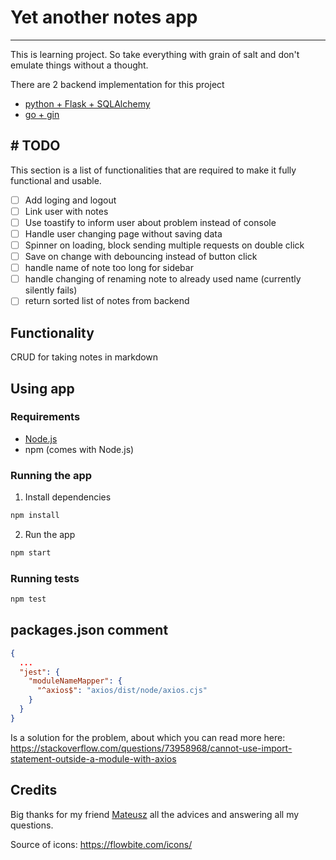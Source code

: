 # Yet another notes app
___
This is learning project. So take everything with grain of salt and don't emulate things without a thought.

There are 2 backend implementation for this project
- [python + Flask + SQLAlchemy]()
- [go + gin]()

## # TODO
This section is a list of functionalities that are required to make it fully functional and usable.

- [ ] Add loging and logout
- [ ] Link user with notes
- [ ] Use toastify to inform user about problem instead of console
- [ ] Handle user changing page without saving data
- [ ] Spinner on loading, block sending multiple requests on double click
- [ ] Save on change with debouncing instead of button click
- [ ] handle name of note too long for sidebar
- [ ] handle changing of renaming note to already used name (currently silently fails)
- [ ] return sorted list of notes from backend

## Functionality
CRUD for taking notes in markdown

## Using app
### Requirements
- [Node.js](https://nodejs.org/en/)
- npm (comes with Node.js)

### Running the app
1. Install dependencies
```bash
npm install
```

2. Run the app
```bash
npm start
```
### Running tests
```bash
npm test
```

## packages.json comment

```json
{
  ...
  "jest": {
    "moduleNameMapper": {
      "^axios$": "axios/dist/node/axios.cjs"
    }
  }
}
```

Is a solution for the problem, about which you can read more here:
https://stackoverflow.com/questions/73958968/cannot-use-import-statement-outside-a-module-with-axios

## Credits

Big thanks for my friend [Mateusz](https://github.com/Mati20041) all the advices and answering all my questions.

Source of icons: https://flowbite.com/icons/